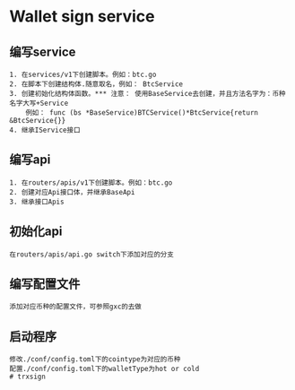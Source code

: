 # Wallet sign service

## 编写service
    1. 在services/v1下创建脚本。例如：btc.go
    2. 在脚本下创建结构体.随意取名，例如： BtcService
    3. 创建初始化结构体函数。*** 注意： 使用BaseService去创建，并且方法名字为：币种名字大写+Service
        例如： func (bs *BaseService)BTCService()*BtcService{return &BtcService{}}
    4. 继承IService接口

## 编写api 
    1. 在routers/apis/v1下创建脚本。例如：btc.go
    2. 创建对应Api接口体，并继承BaseApi
    3. 继承接口Apis

## 初始化api
    在routers/apis/api.go switch下添加对应的分支
    
## 编写配置文件
    添加对应币种的配置文件，可参照gxc的去做

## 启动程序
    修改./conf/config.toml下的cointype为对应的币种
    配置./conf/config.toml下的walletType为hot or cold
    # trxsign

